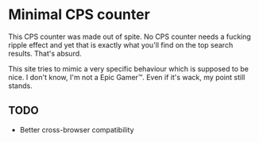 # Minimal CPS counter
This CPS counter was made out of spite. No CPS counter needs a fucking
ripple effect and yet that is exactly what you'll find on the top
search results. That's absurd.

This site tries to mimic a very specific behaviour which is
supposed to be nice. I don't know, I'm not a Epic Gamer™. Even if it's
wack, my point still stands.

## TODO
* Better cross-browser compatibility
